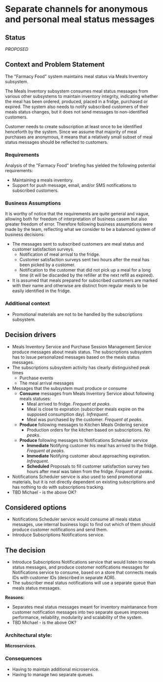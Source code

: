 # Separate channels for anonymous and personal meal status messages

## Status

_PROPOSED_

## Context and Problem Statement

The "Farmacy Food" system maintains meal status via Meals Inventory subsystem.

The Meals Inventory subsystem consumes meal status messages from various other subsystems to maintain inventory integrity, indicating whether the meal has been ordered, produced, placed in a fridge, purchased or expired. The system also needs to notify subscribed customers of their meals status changes, but it does not send messages to non-identified customers.

Customer needs to create subscription at least once to be identified henceforth by the system. Since we assume that majority of meal purchases are anonymous, it means that a relatively small subset of meal status messages should be reflected to customers.

### Requirements

Analysis of the "Farmacy Food" briefing has yielded the following potential requirements:

* Maintaining a meals inventory.
* Support for push message, email, and/or SMS notifications to subscribed customers.

### Business Assumptions

It is worthy of notice that the requirements are quite general and vague, allowing both for freedom of interpretation of business casem but also greater freedom of error. Therefore following business assumptions were made by the team, reflecting what we consider to be a balanced system of business decisions:

* The messages sent to subscribed customers are meal status and customer satisfaction surveys.
    * Notification of meal arrival to the fridge.
    * Customer satisfaction surveys sent two hours after the meal has been picked by a customer.
    * Notification to the customer that did not pick up a meal for a long time (it will be discarded by the refiller at the next refill as expired).
* It is assumed that meals prepared for subscribed customers are marked with their name and otherwise are distinct from regular meals to be easily identified in the fridge.

### Additional context

* Promotional materials are not to be handled by the subscriptions subsystem.

## Decision drivers

* Meals Inventory Service and Purchase Session Management Service produce messages about meals status. The subscriptions subsystem has to issue personalized messages based on the meals status messages.
* The subscriptions subsystem activity has clearly distinguished peak times
    * Purchase events
    * The meal arrival messages
* Messages that the subsystem must produce or consume
    * __Consume__ messages from Meals Inventory Service about following meals statuses: 
        * Meal arrived to fridge. _Frequent at peaks_.
        * Meal is close to expiration (subscriber meals expire on the supposed consumption day). _Infrequent_.
        * Meal was purchased by the customer. _Frequent at peaks_.
    * __Produce__ following messages to Kitchen Meals Ordering service
        * Production orders for the kitchen based on subscriptions. _No peaks_.
    * __Produce__ following messages to Notifications Scheduler service
        * __Immediate__ Notifying customer his meal has arrived to the fridge. _Frequent at peaks_.
        * __Immediate__ Notifying customer about approaching expiration. _Infrequent_.
        * __Scheduled__ Proposals to fill customer satisfaction survey two hours after meal was taken from the fridge. _Frequent at peaks_.
* Notifications Scheduler service is also used to send promotional materials, but it is not directly dependent on existing subscriptions and has nothing to do with subscriptions tracking.
* TBD Michael - is the above OK?

## Considered options 

* Notifications Scheduler service would consume all meals status messages, use internal business logic to find out which of them should produce customer notifications and send them.
* Introduce Subscriptions Notifications service.

## The decision

* Introduce Subscriptions Notifications service that would listen to meals status  messages, and produce costomer notifications messages for Notifications service to consume, based on a store that connects meals IDs with customer IDs (described in separate ADR).
* The subscriber meal status notifications will use a separate queue than meals status messages.

__Reasons:__ 

* Separates meal status messages meant for inventory maintanance from customer notification messages into two separate queues improves performance, reliability, modularity and scalability of the system.
* TBD Michael - is the above OK?

### Architectural style: 

__Microservices__.

### Consequences

* Having to maintain additional microservice.
* Having to manage two separate queues.
